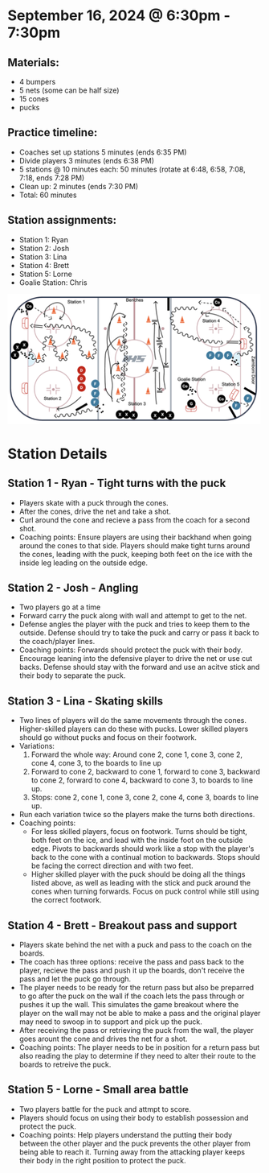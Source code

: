 
# September 16, 2024 @ 6:30pm - 7:30pm

## Materials:
- 4 bumpers
- 5 nets (some can be half size)
- 15 cones
- pucks

## Practice timeline:
- Coaches set up stations 5 minutes (ends 6:35 PM)
- Divide players 3 minutes (ends 6:38 PM)
- 5 stations @ 10 minutes each: 50 minutes (rotate at 6:48, 6:58, 7:08, 7:18, ends 7:28 PM)
- Clean up: 2 minutes (ends 7:30 PM)
- Total: 60 minutes

## Station assignments:
- Station 1: Ryan
- Station 2: Josh
- Station 3: Lina
- Station 4: Brett
- Station 5: Lorne
- Goalie Station: Chris 

<img src="https://github.com/salter14/hockey/blob/main/drill_diagrams/Practice_layout_20240916.png" alt="alt" width="900px">


# Station Details
## Station 1 - Ryan - Tight turns with the puck 
- Players skate with a puck through the cones.
- After the cones, drive the net and take a shot.
- Curl around the cone and recieve a pass from the coach for a second shot.
- Coaching points: Ensure players are using their backhand when going around the cones to that side. Players should make tight turns around the cones, leading with the puck, keeping both feet on the ice with the inside leg leading on the outside edge.

## Station 2 - Josh - Angling
- Two players go at a time
- Forward carry the puck along with wall and attempt to get to the net. 
- Defense angles the player with the puck and tries to keep them to the outside. Defense should try to take the puck and carry or pass it back to the coach/player lines.
- Coaching points: Forwards should protect the puck with their body. Encourage leaning into the defensive player to drive the net or use cut backs. Defense should stay with the forward and use an acitve stick and their body to separate the puck.

## Station 3 - Lina - Skating skills
- Two lines of players will do the same movements through the cones. Higher-skilled players can do these with pucks. Lower skilled players should go without pucks and focus on their footwork.
- Variations:
    1. Forward the whole way: Around cone 2, cone 1, cone 3, cone 2, cone 4, cone 3, to the boards to line up
    2. Forward to cone 2, backward to cone 1, forward to cone 3, backward to cone 2, forward to cone 4, backward to cone 3, to boards to line up.
    3. Stops: cone 2, cone 1, cone 3, cone 2, cone 4, cone 3, boards to line up.
- Run each variation twice so the players make the turns both directions.
- Coaching points:
    - For less skilled players, focus on footwork. Turns should be tight, both feet on the ice, and lead with the inside foot on the outside edge. Pivots to backwards should work like a stop with the player's back to the cone with a continual motion to backwards. Stops should be facing the correct direction and with two feet.
    - Higher skilled player with the puck should be doing all the things listed above, as well as leading with the stick and puck around the cones when turning forwards. Focus on puck control while still using the correct footwork.

## Station 4 - Brett - Breakout pass and support
- Players skate behind the net with a puck and pass to the coach on the boards.
- The coach has three options: receive the pass and pass back to the player, recieve the pass and push it up the boards, don't receive the pass and let the puck go through.
- The player needs to be ready for the return pass but also be preparred to go after the puck on the wall if the coach lets the pass through or pushes it up the wall. This simulates the game breakout where the player on the wall may not be able to make a pass and the original player may need to swoop in to support and pick up the puck.
- After receiving the pass or retrieving the puck from the wall, the player goes arount the cone and drives the net for a shot.
- Coaching points: The player needs to be in position for a return pass but also reading the play to determine if they need to alter their route to the boards to retreive the puck. 

## Station 5 - Lorne - Small area battle
- Two players battle for the puck and attmpt to score.
- Players should focus on using their body to establish possession and protect the puck.
- Coaching points: Help players understand the putting their body between the other player and the puck prevents the other player from being able to reach it. Turning away from the attacking player keeps their body in the right position to protect the puck.

